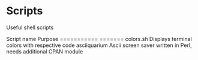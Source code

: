 # Scripts
Useful shell scripts 

Script name       Purpose
===========       =======
colors.sh         Displays terminal colors with respective code
asciiquarium      Ascii screen saver written in Perl, needs additional CPAN module


